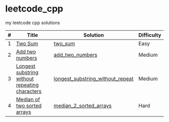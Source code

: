 # leetcode_cpp
my leetcode cpp solutions


| # | Title | Solution | Difficulty |  
|---| ----- | -------- | ---------- |
|1|[Two Sum](https://leetcode.com/problems/two-sum/description/)|[two_sum](./1_two_sum/src/solution.cpp)|Easy|
|2|[Add two numbers](https://leetcode.com/problems/add-two-numbers/description/)|[add_two_numbers](./2_add_two_numbers/src/solution.cpp)|Medium|
|3|[Longest substring without repeating characters](https://leetcode.com/problems/longest-substring-without-repeating-characters/description/)|[longest_substring_without_repeat](./3_longest_substring_without_repeating_characters/src/solution.cpp)|Medium|
|4|[Median of two sorted arrays](https://leetcode.com/problems/median-of-two-sorted-arrays/description/)|[median_2_sorted_arrays](./4_median_of_two_sorted_arrays)|Hard|